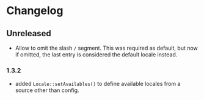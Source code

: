 # Changelog

## Unreleased
- Allow to omit the slash `/` segment. This was required as default, but now if omitted, the last entry is considered the default locale instead.

### 1.3.2
- added `Locale::setAvailables()` to define available locales from a source other than config.
